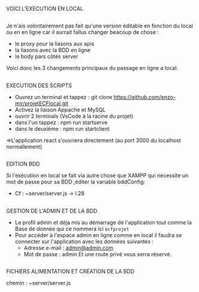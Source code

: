 VOICI L'EXECUTION EN LOCAL

##

Je n'ais volontairement pas fait qu'une version éditable en fonction du local ou en en ligne car il aurrait fallus changer beacoup de chose :

- le proxy pour la liasons aux apis
- la liasons avec la BDD en ligne
- le body pars côtés server

Voici donc les 3 changements principaux du passage en ligne a local.

##

EXECUTION DES SCRIPTS

- Ouvrez un terminal et tappez : git clone https://github.com/enzo-mir/projetECFlocal.git
- Activez la liaison Appache et MySQL 
- ouvrir 2 terminals (VsCode à la racine du projet) 
- dans l'un tappez : npm run startserve
- dans le deuxième : npm run startclient

=>L'application react s'ouvriera directement (au port 3000 du localhost normallement) 

##

EDITION BDD

Si l'exécution en local se fait via autre chose que XAMPP qui nécessite un mot de passe pour sa BDD ,éditer la variable bddConfig:

- Cf : ~server/server.js -> l.28

##

GESTION DE L'ADMIN ET DE LA BDD

-   Le profil admin et déja mis au démarrage de l'application tout comme la Base de donnée qui ce nommera ici `ecfprojet`
-   Pour accéder à l'espace admin en ligne comme en local il faudra se connecter sur l'application avec les données suivantes :
    -   Adresse e-mail : admin@admin.com
    -   Mot de passe : admin
Et une route privé vous serra réservé.

##

FICHIERS ALIMENTATION ET CRÉATION DE LA BDD 

chemin : ~server/server.js
